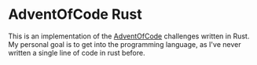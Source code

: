 # AdventOfCode Rust

This is an implementation of the [AdventOfCode](https://adventofcode.com/) challenges written in Rust.  
My personal goal is to get into the programming language, as I've never written a single line of code in rust before.
